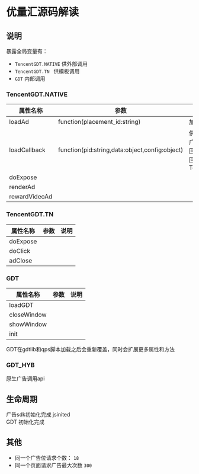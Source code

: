 # 优量汇源码解读

## 说明
暴露全局变量有：
 - `TencentGDT.NATIVE` 供外部调用
 - `TencentGDT.TN ` 供模板调用
 - `GDT` 内部调用

### TencentGDT.NATIVE
| 属性名称      | 参数                                           | 说明                                            |
| ------------- | ---------------------------------------------- | ----------------------------------------------- |
| loadAd        | function(placement_id:string)                  | 加载广告                                        |
| loadCallback  | function(pid:string,data:object,config:object) | 供外部加载广告之后，回调将信息回注到 TencentGDT |
| doExpose      |                                                |                                                 |
| renderAd      |                                                |                                                 |
| rewardVideoAd |                                                |                                                 |


### TencentGDT.TN
| 属性名称 | 参数 | 说明 |
| -------- | ---- | ---- |
| doExpose |      |      |
| doClick  |      |      |
| adClose  |      |      |

### GDT
| 属性名称    | 参数 | 说明 |
| ----------- | ---- | ---- |
| loadGDT     |      |      |
| closeWindow |      |      |
| showWindow  |      |      |
| init        |      |      |
GDT在gdtlib和qps脚本加载之后会重新覆盖，同时会扩展更多属性和方法


### GDT_HYB
原生广告调用api

## 生命周期
广告sdk初始化完成 jsinited   
GDT 初始化完成


## 其他
- 同一个广告位请求个数： `18`
- 同一个页面请求广告最大次数 `300`